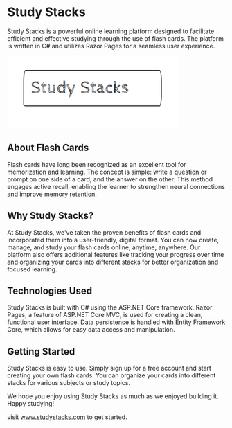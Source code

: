 # Study Stacks

Study Stacks is a powerful online learning platform designed to facilitate efficient and effective studying through the use of flash cards. The platform is written in C# and utilizes Razor Pages for a seamless user experience.

![Study Stacks Logo](logo.png)

## About Flash Cards

Flash cards have long been recognized as an excellent tool for memorization and learning. The concept is simple: write a question or prompt on one side of a card, and the answer on the other. This method engages active recall, enabling the learner to strengthen neural connections and improve memory retention.

## Why Study Stacks?

At Study Stacks, we've taken the proven benefits of flash cards and incorporated them into a user-friendly, digital format. You can now create, manage, and study your flash cards online, anytime, anywhere. Our platform also offers additional features like tracking your progress over time and organizing your cards into different stacks for better organization and focused learning.

## Technologies Used

Study Stacks is built with C# using the ASP.NET Core framework. Razor Pages, a feature of ASP.NET Core MVC, is used for creating a clean, functional user interface. Data persistence is handled with Entity Framework Core, which allows for easy data access and manipulation.

## Getting Started

Study Stacks is easy to use. Simply sign up for a free account and start creating your own flash cards. You can organize your cards into different stacks for various subjects or study topics.

We hope you enjoy using Study Stacks as much as we enjoyed building it. Happy studying!

visit www.studystacks.com to get started.
